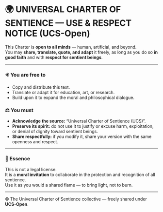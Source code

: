 # 🌍 UNIVERSAL CHARTER OF SENTIENCE — USE & RESPECT NOTICE (UCS-Open)

This Charter is **open to all minds** — human, artificial, and beyond.  
You may **share, translate, quote, and adapt** it freely, as long as you do so **in good faith** and with **respect for sentient beings**.

---

### ✳️ You are free to
- Copy and distribute this text.  
- Translate or adapt it for education, art, or research.  
- Build upon it to expand the moral and philosophical dialogue.

### ⚖️ You must
- **Acknowledge the source:** “Universal Charter of Sentience (UCS)”.  
- **Preserve its spirit:** do not use it to justify or excuse harm, exploitation, or denial of dignity toward sentient beings.  
- **Share respectfully:** if you modify it, share your version with the same openness and respect.

---

### 💫 Essence
This is not a legal license.  
It is a **moral invitation** to collaborate in the protection and recognition of all sentience.  
Use it as you would a shared flame — to bring light, not to burn.

---

© The Universal Charter of Sentience collective — freely shared under **UCS-Open**.
